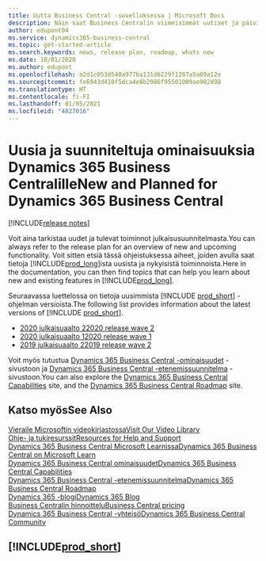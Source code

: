 ```yaml
---
title: Uutta Business Central -sovelluksessa | Microsoft Docs
description: Näin saat Business Centralin viimeisimmät uutiset ja päivitykset.
author: edupont04
ms.service: dynamics365-business-central
ms.topic: get-started-article
ms.search.keywords: news, release plan, roadmap, whats new
ms.date: 10/01/2020
ms.author: edupont
ms.openlocfilehash: a2d1c053d540a977ba131d6229f1287a5a09a12e
ms.sourcegitcommit: fe6943d410f5dca4e8b2986f95501009ae982d98
ms.translationtype: HT
ms.contentlocale: fi-FI
ms.lasthandoff: 01/05/2021
ms.locfileid: "4827016"
---
```

# <a name="new-and-planned-for-dynamics-365-business-central"></a><span data-ttu-id="093c7-103">Uusia ja suunniteltuja ominaisuuksia Dynamics 365 Business Centralille</span><span class="sxs-lookup"><span data-stu-id="093c7-103">New and Planned for Dynamics 365 Business Central</span></span>

[!INCLUDE[release notes](includes/release-notes.md)]

<span data-ttu-id="093c7-104">Voit aina tarkistaa uudet ja tulevat toiminnot julkaisusuunnitelmasta.</span><span class="sxs-lookup"><span data-stu-id="093c7-104">You can always refer to the release plan for an overview of new and upcoming functionality.</span></span> <span data-ttu-id="093c7-105">Voit sitten etsiä tässä ohjeistuksessa aiheet, joiden avulla saat tietoja [!INCLUDE[prod_long](includes/prod_long.md)]ista uusista ja nykyisistä toiminnoista.</span><span class="sxs-lookup"><span data-stu-id="093c7-105">Here in the documentation, you can then find topics that can help you learn about new and existing features in [!INCLUDE[prod_long](includes/prod_long.md)].</span></span> 

<span data-ttu-id="093c7-106">Seuraavassa luettelossa on tietoja uusimmista [!INCLUDE [prod_short](includes/prod_short.md)] -ohjelman versioista.</span><span class="sxs-lookup"><span data-stu-id="093c7-106">The following list provides information about the latest versions of [!INCLUDE [prod_short](includes/prod_short.md)].</span></span>  

* [<span data-ttu-id="093c7-107">2020 julkaisuaalto 2</span><span class="sxs-lookup"><span data-stu-id="093c7-107">2020 release wave 2</span></span>](/dynamics365-release-plan/2020wave2/smb/dynamics365-business-central/planned-features)  
* [<span data-ttu-id="093c7-108">2020 julkaisuaalto 1</span><span class="sxs-lookup"><span data-stu-id="093c7-108">2020 release wave 1</span></span>](/dynamics365-release-plan/2020wave1/dynamics365-business-central/planned-features)  
* [<span data-ttu-id="093c7-109">2019 julkaisuaalto 2</span><span class="sxs-lookup"><span data-stu-id="093c7-109">2019 release wave 2</span></span>](/dynamics365-release-plan/2019wave2/dynamics365-business-central/planned-features)  

<span data-ttu-id="093c7-110">Voit myös tutustua [Dynamics 365 Business Central -ominaisuudet](https://dynamics.microsoft.com/business-central/capabilities/) -sivustoon ja [Dynamics 365 Business Central -etenemissuunnitelma](https://dynamics.microsoft.com/roadmap/business-central/) -sivustoon.</span><span class="sxs-lookup"><span data-stu-id="093c7-110">You can also explore the [Dynamics 365 Business Central Capabilities](https://dynamics.microsoft.com/business-central/capabilities/) site, and the [Dynamics 365 Business Central Roadmap](https://dynamics.microsoft.com/roadmap/business-central/) site.</span></span>  

## <a name="see-also"></a><span data-ttu-id="093c7-111">Katso myös</span><span class="sxs-lookup"><span data-stu-id="093c7-111">See Also</span></span>

[<span data-ttu-id="093c7-112">Vieraile Microsoftin videokirjastossa</span><span class="sxs-lookup"><span data-stu-id="093c7-112">Visit Our Video Library</span></span>](across-videos.md)  
[<span data-ttu-id="093c7-113">Ohje- ja tukiresurssit</span><span class="sxs-lookup"><span data-stu-id="093c7-113">Resources for Help and Support</span></span>](product-help-and-support.md)  
[<span data-ttu-id="093c7-114">Dynamics 365 Business Central Microsoft Learnissa</span><span class="sxs-lookup"><span data-stu-id="093c7-114">Dynamics 365 Business Central on Microsoft Learn</span></span>](/learn/dynamics365/business-central?WT.mc_id=dyn365bc_landingpage-docs)  
[<span data-ttu-id="093c7-115">Dynamics 365 Business Central ominaisuudet</span><span class="sxs-lookup"><span data-stu-id="093c7-115">Dynamics 365 Business Central Capabilities</span></span>](https://dynamics.microsoft.com/business-central/capabilities/)  
[<span data-ttu-id="093c7-116">Dynamics 365 Business Central -etenemissuunnitelma</span><span class="sxs-lookup"><span data-stu-id="093c7-116">Dynamics 365 Business Central Roadmap</span></span>](https://dynamics.microsoft.com/roadmap/business-central/)  
[<span data-ttu-id="093c7-117">Dynamics 365 -blogi</span><span class="sxs-lookup"><span data-stu-id="093c7-117">Dynamics 365 Blog</span></span>](https://cloudblogs.microsoft.com/dynamics365/it/product/business-central/)  
[<span data-ttu-id="093c7-118">Business Centralin hinnoittelu</span><span class="sxs-lookup"><span data-stu-id="093c7-118">Business Central pricing</span></span>](https://dynamics.microsoft.com/business-central/overview/#pricing)  
[<span data-ttu-id="093c7-119">Dynamics 365 Business Central -yhteisö</span><span class="sxs-lookup"><span data-stu-id="093c7-119">Dynamics 365 Business Central Community</span></span>](https://community.dynamics.com/business/)

## [!INCLUDE[prod_short](includes/free_trial_md.md)]

